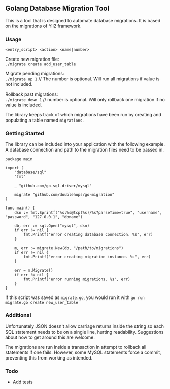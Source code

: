 ## Golang Database Migration Tool

This is a tool that is designed to automate database migrations. It is based on
the migrations of Yii2 framework.

### Usage
`<entry_script> <action> <name|number>`

Create new migration file:  
`./migrate create add_user_table`  

Migrate pending migrations:  
`./migrate up 1` // The number is optional. Will run all migrations if value is not included.  

Rollback past migrations:  
`./migrate down 1` // number is optional. Will only rollback one migration if no value is included.  

The library keeps track of which migrations have been run by creating and populating a table named `migrations`.

### Getting Started
The library can be included into your application with the following example. A database connection and 
path to the migration files need to be passed in.
```golang
package main

import (
	"database/sql"
	"fmt"

	_ "github.com/go-sql-driver/mysql"

	migrate "github.com/doublehops/go-migration"
)

func main() {
	dsn := fmt.Sprintf("%s:%s@tcp(%s)/%s?parseTime=true", "username", "password", "127.0.0.1", "dbname")

	db, err := sql.Open("mysql", dsn)
	if err != nil {
		fmt.Printf("error creating database connection. %s", err)
	}

	m, err := migrate.New(db, "/path/to/migrations")
	if err != nil {
		fmt.Printf("error creating migration instance. %s", err)
	}

	err = m.Migrate()
	if err != nil {
		fmt.Printf("error running migrations. %s", err)
	}
}
```
If this script was saved as `migrate.go`, you would run it with `go run migrate.go create new_user_table`

### Additional
Unfortunately JSON doesn't allow carriage returns inside the string so each SQL statement needs to be 
on a single line, hurting readability. Suggestions about how to get around this are welcome.

The migrations are run inside a transaction in attempt to rollback all statements if one fails. However, some
MySQL statements force a commit, preventing this from working as intended.

### Todo
- Add tests

